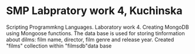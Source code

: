 # SMP Labpratory work 4, Kuchinska
Scripting Programmkng Languages. Laboratory work 4. Creating MongoDB using Mongoose functions. The data base is used for storing tinformation about dilms: film name, director, film genre and release year. Created "films" collection within "filmsdb"data base
